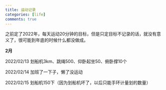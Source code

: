 ```yaml
---
title: 运动记录
categories: [life]
comments: true
---
```


之前定了2022年，每天运动20分钟的目标，但是只定目标不记录的话，就没有意义了，很可能到年底的时候什么都没做成。

**2月**

2022/02/13 划船机3km、跳绳500、仰卧起坐50、俯卧撑10个

2022/02/14 加班了一下子，懒了没运动

2022/02/15 划船机150下（因为划船机坏了，以后只能手环计量划的数量）


